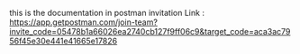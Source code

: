 this is the documentation in postman invitation Link : https://app.getpostman.com/join-team?invite_code=05478b1a66026ea2740cb127f9ff06c9&target_code=aca3ac7956f45e30e441e41665e17826
